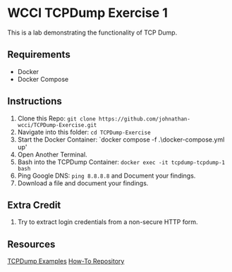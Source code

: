 # WCCI TCPDump Exercise 1

This is a lab demonstrating the functionality of TCP Dump. 

## Requirements

- Docker
- Docker Compose

## Instructions

1. Clone this Repo: `git clone https://github.com/johnathan-wcci/TCPDump-Exercise.git`
2. Navigate into this folder: `cd TCPDump-Exercise`
3. Start the Docker Container: `docker compose -f .\docker-compose.yml up'
4. Open Another Terminal.
5. Bash into the TCPDump Container: `docker exec -it tcpdump-tcpdump-1 bash`
6. Ping Google DNS: `ping 8.8.8.8` and Document your findings.
7. Download a file and document your findings.

## Extra Credit

1. Try to extract login credentials from a non-secure HTTP form.

## Resources

[TCPDump Examples](https://hackertarget.com/tcpdump-examples/)
[How-To Repository](https://github.com/tcpdump-examples/how-to-use-tcpdump)
